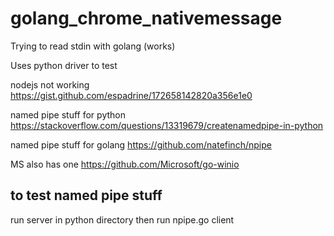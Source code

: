 # golang_chrome_nativemessage

Trying to read stdin with golang (works)

Uses python driver to test

nodejs not working
https://gist.github.com/espadrine/172658142820a356e1e0

named pipe stuff for python
https://stackoverflow.com/questions/13319679/createnamedpipe-in-python

named pipe stuff for golang
https://github.com/natefinch/npipe

MS also has one
https://github.com/Microsoft/go-winio

## to test named pipe stuff
run server in python directory
then run npipe.go client

